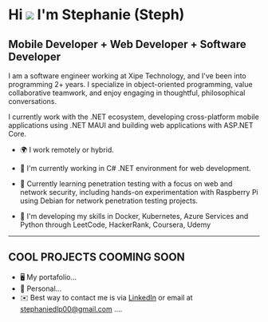 Hi ![](https://user-images.githubusercontent.com/18350557/176309783-0785949b-9127-417c-8b55-ab5a4333674e.gif) I'm Stephanie (Steph)
============================================================================================================================================

Mobile Developer + Web Developer + Software Developer
----------------------------


I am a software engineer working at Xipe Technology, and I've been into programming 2+ years. I specialize in object-oriented programming, value collaborative teamwork, and enjoy engaging in thoughtful, philosophical conversations. 

I currently work with the .NET ecosystem, developing cross-platform mobile applications using .NET MAUI and building web applications with ASP.NET Core.


* 🌍  I  work remotely or hybrid.
  
* 🚀  I'm currently working in C# .NET environment for web development.
* 🔐 Currently learning penetration testing with a focus on web and network security, including hands-on experimentation with Raspberry Pi using Debian for network penetration testing projects.

* 🧠  I'm developing my skills in Docker, Kubernetes, Azure Services and Python through LeetCode, HackerRank, Coursera, Udemy
---------------------------
COOL PROJECTS COOMING SOON
---------------------------
* 🖥️  My portafolio...
* 🚀  Personal...
* ✉️  Best way to contact me is via [LinkedIn](https://www.linkedin.com/in/stephaniedelapuentej/) or email at stephaniedlp00@gmail.com ....
